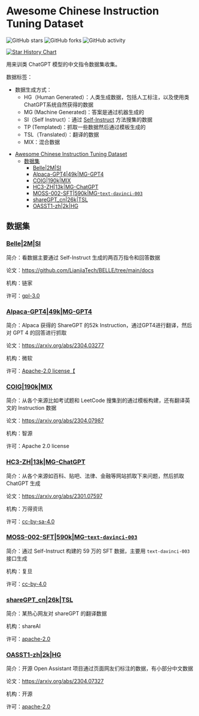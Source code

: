 # Awesome Chinese Instruction Tuning Dataset

 ![GitHub stars](https://img.shields.io/github/stars/andy-yangz/Awesome-Chinese-Instruction-Datasets.svg?color=red&style=for-the-badge) 
 ![GitHub forks](https://img.shields.io/github/forks/andy-yangz/Awesome-Chinese-Instruction-Datasets.svg?style=for-the-badge) 
 ![GitHub activity](https://img.shields.io/github/last-commit/andy-yangz/Awesome-Chinese-Instruction-Datasets?color=yellow&style=for-the-badge) 

  [![Star History Chart](https://api.star-history.com/svg?repos=andy-yangz/Awesome-Chinese-Instruction-Datasets&type=Date)](https://star-history.com/#andy-yangz/Awesome-RLHF&Date)


用来训类 ChatGPT 模型的中文指令数据集收集。

数据标签：

- 数据生成方式：
  - HG（Human Generated）：人类生成数据，包括人工标注，以及使用类ChatGPT系统自然获得的数据
  - MG (Machine Generated)：答案是通过机器生成的
  - SI（Self Instruct）：通过 [Self-Instruct](https://arxiv.org/abs/2212.10560) 方法搜集的数据
  - TP (Templated)：抓取一些数据然后通过模板生成的
  - TSL（Translated）：翻译的数据
  - MIX：混合数据

<!-- TOC -->

- [Awesome Chinese Instruction Tuning Dataset](#awesome-chinese-instruction-tuning-dataset)
  - [数据集](#数据集)
    - [Belle|2M|SI](#belle2msi)
    - [Alpaca-GPT4|49k|MG-GPT4](#alpaca-gpt449kmg-gpt4)
    - [COIG|190k|MIX](#coig190kmix)
    - [HC3-ZH|13k|MG-ChatGPT](#hc3-zh13kmg-chatgpt)
    - [MOSS-002-SFT|590k|MG-`text-davinci-003`](#moss-002-sft590kmg-text-davinci-003)
    - [shareGPT\_cn|26k|TSL](#sharegpt_cn26ktsl)
    - [OASST1-zh|2k|HG](#oasst1-zh2khg)

<!-- /TOC -->

## 数据集

### [Belle|2M|SI](https://github.com/LianjiaTech/BELLE)

简介：看数据主要通过 Self-Instruct 生成的两百万指令和回答数据

论文：https://github.com/LianjiaTech/BELLE/tree/main/docs

机构：链家

许可：[gpl-3.0](https://huggingface.co/datasets?license=license:gpl-3.0)

### [Alpaca-GPT4|49k|MG-GPT4](https://github.com/Instruction-Tuning-with-GPT-4/GPT-4-LLM/blob/main/data/alpaca_gpt4_data_zh.json)

简介：Alpaca 获得的 ShareGPT 的52k Instruction，通过GPT4进行翻译，然后对 GPT 4 的回答进行抓取

论文：https://arxiv.org/abs/2304.03277

机构：微软

许可：[Apache-2.0 license【](https://github.com/Instruction-Tuning-with-GPT-4/GPT-4-LLM/blob/main/LICENSE)

### [COIG|190k|MIX](https://huggingface.co/datasets/BAAI/COIG)

简介：从各个来源比如考试题和 LeetCode 搜集到的通过模板构建，还有翻译英文的 Instruction 数据

论文：https://arxiv.org/abs/2304.07987

机构：智源

许可：Apache 2.0 license

### [HC3-ZH|13k|MG-ChatGPT](https://huggingface.co/datasets/Hello-SimpleAI/HC3-Chinese)

简介：从各个来源如百科、贴吧、法律、金融等网站抓取下来问题，然后抓取 ChatGPT 生成

论文：https://arxiv.org/abs/2301.07597

机构：万得资讯

许可：[cc-by-sa-4.0](https://huggingface.co/datasets?license=license:cc-by-sa-4.0)

### [MOSS-002-SFT|590k|MG-`text-davinci-003`](https://huggingface.co/datasets/fnlp/moss-002-sft-data)

简介：通过 Self-Instruct 构建的 59 万的 SFT 数据，主要用 `text-davinci-003` 接口生成

机构：复旦

许可：[cc-by-4.0](https://huggingface.co/datasets?license=license:cc-by-4.0)

### [shareGPT_cn|26k|TSL](https://huggingface.co/datasets/shareAI/shareGPT_cn)

简介：某热心网友对 shareGPT 的翻译数据

机构：shareAI

许可：[apache-2.0](https://huggingface.co/datasets?license=license:apache-2.0)

### [OASST1-zh|2k|HG](https://huggingface.co/datasets/OpenAssistant/oasst1)

简介：开源 Open Assistant 项目通过页面网友们标注的数据，有小部分中文数据

论文：https://arxiv.org/abs/2304.07327

机构：开源

许可：[apache-2.0](https://huggingface.co/datasets?license=license:apache-2.0)

